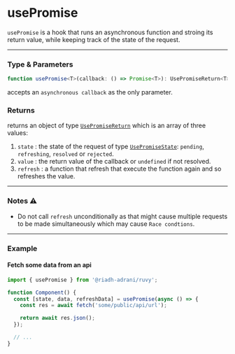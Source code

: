 # usePromise

`usePromise` is a hook that runs an asynchronous function and stroing its return value, while keeping track of the state of the request.

<hr/>

### Type & Parameters

```ts
function usePromise<T>(callback: () => Promise<T>): UsePromiseReturn<T>;
```

accepts an `asynchronous callback` as the only parameter.

### Returns

returns an object of type [`UsePromiseReturn`](/docs/types#usepromisereturn) which is an array of three values:

1. `state` : the state of the request of type [`UsePromiseState`](/docs/types#usepromisereturn): `pending`, `refreshing`, `resolved` or `rejected`.
2. `value` : the return value of the callback or `undefined` if not resolved.
3. `refresh` : a function that refresh that execute the function again and so refreshes the value.

<hr/>

### Notes ⚠️

- Do not call `refresh` unconditionally as that might cause multiple requests to be made simultaneously which may cause `Race condtions`.

<hr/>

### Example

#### Fetch some data from an api

```ts
import { usePromise } from '@riadh-adrani/ruvy';

function Component() {
  const [state, data, refreshData] = usePromise(async () => {
    const res = await fetch('some/public/api/url');

    return await res.json();
  });

  // ...
}
```
